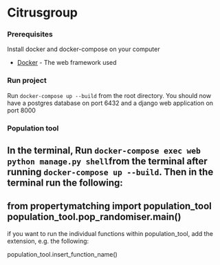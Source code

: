 # Citrusgroup


### Prerequisites

Install docker and docker-compose on your computer
* [Docker](https://docs.docker.com/install/) - The web framework used

### Run project

Run ``` docker-compose up --build ``` from the root directory.
You should now have a postgres database on port 6432 and a django web application on port 8000


### Population tool

In the terminal, Run ``` docker-compose exec web python manage.py shell ```from the terminal after
running ``` docker-compose up --build ```.
Then in the terminal run the following:
---------
from propertymatching import population_tool
population_tool.pop_randomiser.main()
---------

if you want to run the individual functions within population_tool, add the extension, e.g. the following:

population_tool.insert_function_name()
